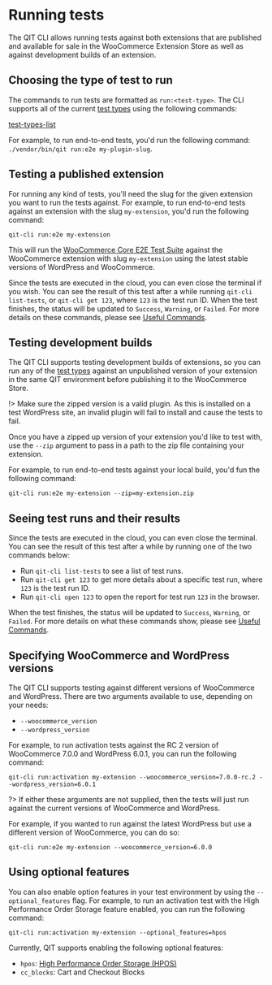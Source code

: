 # Running tests

The QIT CLI allows running tests against both extensions that are published and available for sale in the WooCommerce Extension Store as well as against development builds of an extension.

## Choosing the type of test to run

The commands to run tests are formatted as `run:<test-type>`. The CLI supports all of the current [test types](test-types.md) using the following commands:

[test-types-list](../test-types-list.md ":include")

For example, to run end-to-end tests, you'd run the following command: `./vendor/bin/qit run:e2e my-plugin-slug`.

## Testing a published extension

For running any kind of tests, you'll need the slug for the given extension you want to run the tests against. For example, to run end-to-end tests against an extension with the slug `my-extension`, you'd run the following command:

```shell
qit-cli run:e2e my-extension
```

This will run the [WooCommerce Core E2E Test Suite](https://github.com/woocommerce/woocommerce/tree/trunk/plugins/woocommerce/tests/e2e-pw) against the WooCommerce extension with slug `my-extension` using the latest stable versions of WordPress and WooCommerce.

Since the tests are executed in the cloud, you can even close the terminal if you wish. You can see the result of this test after a while running `qit-cli list-tests`, or `qit-cli get 123`, where `123` is the test run ID. When the test finishes, the status will be updated to `Success`, `Warning`, or `Failed`. For more details on these commands, please see [Useful Commands](cli/useful-commands.md).

## Testing development builds

The QIT CLI supports testing development builds of extensions, so you can run any of the [test types](test-types.md) against an unpublished version of your extension in the same QIT environment before publishing it to the WooCommerce Store.

!> Make sure the zipped version is a valid plugin. As this is installed on a test WordPress site, an invalid plugin will fail to install and cause the tests to fail.

Once you have a zipped up version of your extension you'd like to test with, use the `--zip` argument to pass in a path to the zip file containing your extension.

For example, to run end-to-end tests against your local build, you'd fun the following command:

```shell
qit-cli run:e2e my-extension --zip=my-extension.zip
```

## Seeing test runs and their results

Since the tests are executed in the cloud, you can even close the terminal. You can see the result of this test after a while by running one of the two commands below:

- Run `qit-cli list-tests` to see a list of test runs.
- Run `qit-cli get 123` to get more details about a specific test run, where `123` is the test run ID.
- Run `qit-cli open 123` to open the report for test run `123` in the browser.

When the test finishes, the status will be updated to `Success`, `Warning`, or `Failed`. For more details on what these commands show, please see [Useful Commands](cli/useful-commands.md).

## Specifying WooCommerce and WordPress versions

The QIT CLI supports testing against different versions of WooCommerce and WordPress. There are two arguments available to use, depending on your needs:

- `--woocommerce_version`
- `--wordpress_version`

For example, to run activation tests against the RC 2 version of WooCommerce 7.0.0 and WordPress 6.0.1, you can run the following command:

`qit-cli run:activation my-extension --woocommerce_version=7.0.0-rc.2 --wordpress_version=6.0.1`

?> If either these arguments are not supplied, then the tests will just run against the current versions of WooCommerce and WordPress.

For example, if you wanted to run against the latest WordPress but use a different version of WooCommerce, you can do so:

`qit-cli run:e2e my-extension --woocommerce_version=6.0.0`

## Using optional features

You can also enable option features in your test environment by using the `--optional_features` flag. For example, to run an activation test with the High Performance Order Storage feature enabled, you can run the following command:

`qit-cli run:activation my-extension --optional_features=hpos`

Currently, QIT supports enabling the following optional features:

- `hpos`: [High Performance Order Storage (HPOS)](https://developer.woocommerce.com/roadmap/high-performance-order-storage/)
- `cc_blocks`: Cart and Checkout Blocks

